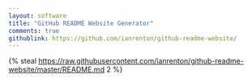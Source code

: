 ```yaml
---
layout: software
title: "GitHub README Website Generator"
comments: true
githublink: https://github.com/ianrenton/github-readme-website/
---
```


{% steal https://raw.githubusercontent.com/ianrenton/github-readme-website/master/README.md 2 %}
